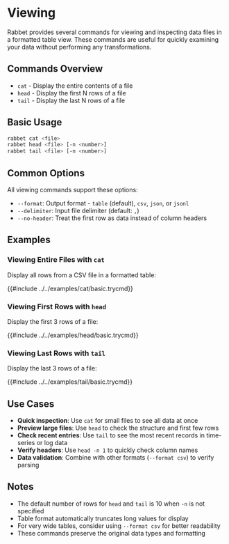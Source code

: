 # Viewing

Rabbet provides several commands for viewing and inspecting data files in a formatted table view. These commands are useful for quickly examining your data without performing any transformations.

## Commands Overview

- `cat` - Display the entire contents of a file
- `head` - Display the first N rows of a file
- `tail` - Display the last N rows of a file

## Basic Usage

```bash
rabbet cat <file>
rabbet head <file> [-n <number>]
rabbet tail <file> [-n <number>]
```

## Common Options

All viewing commands support these options:
- `--format`: Output format - `table` (default), `csv`, `json`, or `jsonl`
- `--delimiter`: Input file delimiter (default: `,`)
- `--no-header`: Treat the first row as data instead of column headers

## Examples

### Viewing Entire Files with `cat`

Display all rows from a CSV file in a formatted table:

{{#include ../../examples/cat/basic.trycmd}}

### Viewing First Rows with `head`

Display the first 3 rows of a file:

{{#include ../../examples/head/basic.trycmd}}

### Viewing Last Rows with `tail`

Display the last 3 rows of a file:

{{#include ../../examples/tail/basic.trycmd}}

## Use Cases

- **Quick inspection**: Use `cat` for small files to see all data at once
- **Preview large files**: Use `head` to check the structure and first few rows
- **Check recent entries**: Use `tail` to see the most recent records in time-series or log data
- **Verify headers**: Use `head -n 1` to quickly check column names
- **Data validation**: Combine with other formats (`--format csv`) to verify parsing

## Notes

- The default number of rows for `head` and `tail` is 10 when `-n` is not specified
- Table format automatically truncates long values for display
- For very wide tables, consider using `--format csv` for better readability
- These commands preserve the original data types and formatting